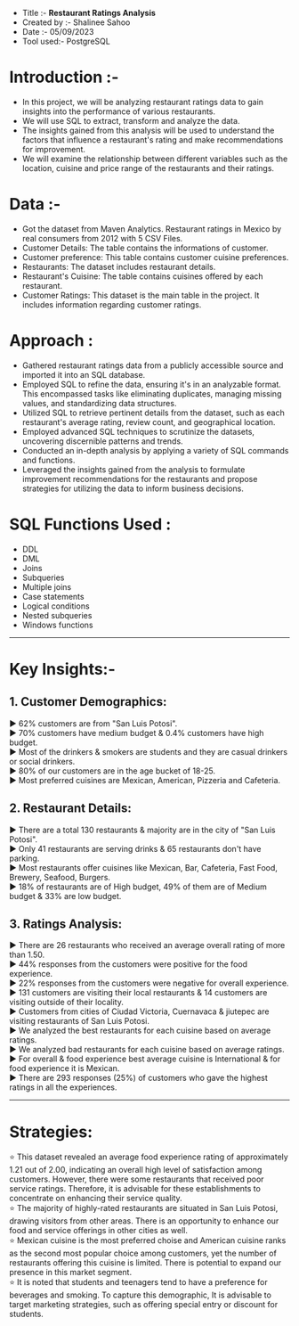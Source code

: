 * Title :-        **Restaurant Ratings Analysis**
* Created by :-   Shalinee Sahoo
* Date :-         05/09/2023
* Tool used:-     PostgreSQL

# Introduction :- 
* In this project, we will be analyzing restaurant ratings data to gain insights into the performance of various restaurants.
* We will use SQL to extract, transform and analyze the data.
* The insights gained from this analysis will be used to understand the factors that influence a restaurant's rating and make recommendations for improvement.
* We will examine the relationship between different variables such as the location, cuisine and price range of the restaurants and their ratings.
  
# Data :- 
* Got the dataset from Maven Analytics. Restaurant ratings in Mexico by real consumers from 2012 with 5 CSV Files.
* Customer Details: The table contains the informations of customer.
* Customer preference: This table contains customer cuisine preferences.
* Restaurants: The dataset includes restaurant details.
* Restaurant's Cuisine: The table contains cuisines offered by each restaurant.
* Customer Ratings: This dataset is the main table in the project. It includes information regarding customer ratings.

# Approach :
* Gathered restaurant ratings data from a publicly accessible source and imported it into an SQL database.
* Employed SQL to refine the data, ensuring it's in an analyzable format. This encompassed tasks like eliminating duplicates, managing missing values, and standardizing data structures.
* Utilized SQL to retrieve pertinent details from the dataset, such as each restaurant's average rating, review count, and geographical location.
* Employed advanced SQL techniques to scrutinize the datasets, uncovering discernible patterns and trends.
* Conducted an in-depth analysis by applying a variety of SQL commands and functions.
* Leveraged the insights gained from the analysis to formulate improvement recommendations for the restaurants and propose strategies for utilizing the data to inform business decisions.

# SQL Functions Used :
* DDL
* DML
* Joins
* Subqueries
* Multiple joins
* Case statements
* Logical conditions
* Nested subqueries
* Windows functions

-------------------------------------
# Key Insights:-
## 1. Customer Demographics: 
► 62% customers are from "San Luis Potosi".<br>
► 70% customers have medium budget & 0.4% customers have high budget.<br>
► Most of the drinkers & smokers are students and they are casual drinkers or social drinkers.<br>
► 80% of our customers are in the age bucket of 18-25.<br>
► Most preferred cuisines are Mexican, American, Pizzeria and Cafeteria.

## 2. Restaurant Details: 
► There are a total 130 restaurants & majority are in the city of "San Luis Potosi".<br>
► Only 41 restaurants are serving drinks & 65 restaurants don't have parking.<br>
► Most restaurants offer cuisines like Mexican, Bar, Cafeteria, Fast Food, Brewery, Seafood, Burgers.<br>
► 18% of restaurants are of High budget, 49% of them are of Medium budget & 33% are low budget.

## 3. Ratings Analysis: 
► There are 26 restaurants who received an average overall rating of more than 1.50.<br>
► 44% responses from the customers were positive for the food experience.<br>
► 22% responses from the customers were negative for overall experience.<br>
► 131 customers are visiting their local restaurants & 14 customers are visiting outside of their locality.<br>
► Customers from cities of Ciudad Victoria, Cuernavaca & jiutepec are visiting restaurants of San Luis Potosi.<br>
► We analyzed the best restaurants for each cuisine based on average ratings.<br>
► We analyzed bad restaurants for each cuisine based on average ratings.<br>
► For overall & food experience best average cuisine is International & for food experience it is Mexican.<br>
► There are 293 responses (25%) of customers who gave the highest ratings in all the experiences.

--------------------------------
# Strategies:
⭐ This dataset revealed an average food experience rating of approximately 1.21 out of 2.00, indicating an overall high level of satisfaction among customers. However, there were some restaurants that received 
poor service ratings. Therefore, it is advisable for these establishments to concentrate on enhancing their service quality.<br>
⭐ The majority of highly-rated restaurants are situated in San Luis Potosi, drawing visitors from other areas. There is an opportunity to enhance our food and service offerings in other cities as well.<br>
⭐ Mexican cuisine is the most preferred choise and American cuisine ranks as the second most popular choice among customers, yet the number of restaurants offering this cuisine is limited. There is potential to 
expand our presence in this market segment.<br>
⭐ It is noted that students and teenagers tend to have a preference for beverages and smoking. To capture this demographic, It is advisable to target marketing strategies, such as offering special entry or discount for students.
